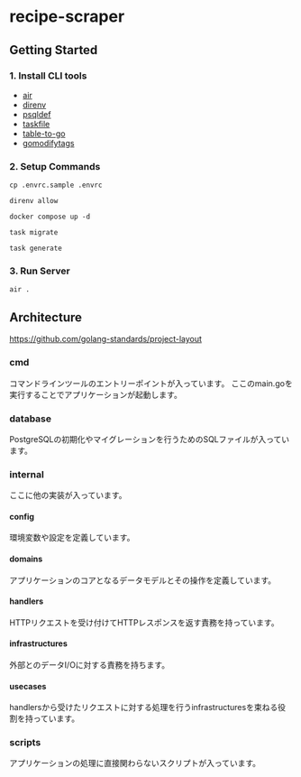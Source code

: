 # recipe-scraper

## Getting Started

### 1. Install CLI tools

- [air](https://github.com/cosmtrek/air)
- [direnv](https://github.com/direnv/direnv)
- [psqldef](https://github.com/k0kubun/sqldef/releases)
- [taskfile](https://taskfile.dev/installation/)
- [table-to-go](https://github.com/fraenky8/tables-to-go)
- [gomodifytags](https://github.com/fatih/gomodifytags)

### 2. Setup Commands

```shell
cp .envrc.sample .envrc

direnv allow

docker compose up -d

task migrate

task generate
```


### 3. Run Server

```shell
air .
```


## Architecture

https://github.com/golang-standards/project-layout

### cmd

コマンドラインツールのエントリーポイントが入っています。
ここのmain.goを実行することでアプリケーションが起動します。

### database

PostgreSQLの初期化やマイグレーションを行うためのSQLファイルが入っています。

### internal

ここに他の実装が入っています。

#### config

環境変数や設定を定義しています。

#### domains

アプリケーションのコアとなるデータモデルとその操作を定義しています。

#### handlers

HTTPリクエストを受け付けてHTTPレスポンスを返す責務を持っています。

#### infrastructures

外部とのデータI/Oに対する責務を持ちます。

#### usecases

handlersから受けたリクエストに対する処理を行うinfrastructuresを束ねる役割を持っています。

### scripts

アプリケーションの処理に直接関わらないスクリプトが入っています。
